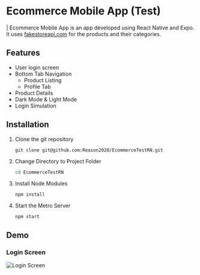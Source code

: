 # Ecommerce Mobile App (Test)

| Ecommerce Mobile App is an app developed using React Native and Expo. It uses [fakestoreapi.com]('https://fakestoreapi.com') for the products and their categories.

## Features

- User login screen
- Bottom Tab Navigation
    - Product Listing
    - Profile Tab
- Product Details
- Dark Mode & Light Mode
- Login Simulation

## Installation

1. Clone the git repository
    ```git
    git clone git@github.com:Reason2020/EcommerceTestRN.git
    ```

2. Change Directory to Project Folder
    ```bash
    cd EcommerceTestRN
    ```

3. Install Node Modules
    ```npm
    npm install
    ```

4. Start the Metro Server
    ```npm
    npm start
    ```

## Demo

### Login Screen

![Login Screen]('https://github.com/Reason2020/EcommerceTestRN/blob/main/screenshots/pic7.jpg')
